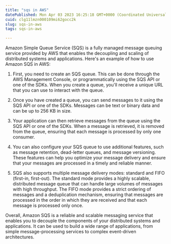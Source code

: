 ```yaml
---
title: "sqs in AWS"
datePublished: Mon Apr 03 2023 16:25:18 GMT+0000 (Coordinated Universal Time)
cuid: clg11lmzn000109mi62gocc2k
slug: sqs-in-aws
tags: sqs-in-aws

---
```


Amazon Simple Queue Service (SQS) is a fully managed message queuing service provided by AWS that enables the decoupling and scaling of distributed systems and applications. Here's an example of how to use Amazon SQS in AWS:

1. First, you need to create an SQS queue. This can be done through the AWS Management Console, or programmatically using the SQS API or one of the SDKs. When you create a queue, you'll receive a unique URL that you can use to interact with the queue.
    
2. Once you have created a queue, you can send messages to it using the SQS API or one of the SDKs. Messages can be text or binary data and can be up to 256 KB in size.
    
3. Your application can then retrieve messages from the queue using the SQS API or one of the SDKs. When a message is retrieved, it is removed from the queue, ensuring that each message is processed by only one consumer.
    
4. You can also configure your SQS queue to use additional features, such as message retention, dead-letter queues, and message versioning. These features can help you optimize your message delivery and ensure that your messages are processed in a timely and reliable manner.
    
5. SQS also supports multiple message delivery modes: standard and FIFO (first-in, first-out). The standard mode provides a highly scalable, distributed message queue that can handle large volumes of messages with high throughput. The FIFO mode provides a strict ordering of messages and a deduplication mechanism, ensuring that messages are processed in the order in which they are received and that each message is processed only once.
    

Overall, Amazon SQS is a reliable and scalable messaging service that enables you to decouple the components of your distributed systems and applications. It can be used to build a wide range of applications, from simple message-processing services to complex event-driven architectures.